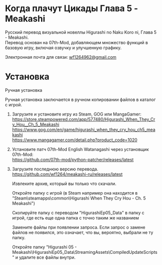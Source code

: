 # Когда плачут Цикады Глава 5 - Meakashi

Русский перевод визуальной новеллы Higurashi no Naku Koro ni, Глава 5 - Meakashi.  
Перевод основан на 07th-Mod, добавляющем множество функций в базовую игру, включая озвучку и улучшенную графику.

Электронная почта для связи: wf1264962@gmail.com

# Установка

Ручная установка

Ручная установка заключается в ручном копировании файлов в каталог с игрой.

1)  Загрузите и установите игру из Steam, GOG или MangaGamer:  
    https://store.steampowered.com/app/577480/Higurashi_When_They_Cry_Hou__Ch_5_Meakashi  
    https://www.gog.com/en/game/higurashi_when_they_cry_hou_ch5_meakashi  
    https://www.mangagamer.com/detail.php?product_code=1020  
2)
    Установите патч 07th-Mod English Watanagashi через установщик 07th-Mod:  
    https://github.com/07th-mod/python-patcher/releases/latest  
3)
    Загрузите последнюю версию перевода.  
    https://github.com/wf1264/meakashi-ru/releases/latest   
    
    Извлеките архив, который вы только что скачали.

    Откройте папку с игрой (в Steam например она находится в "Steam\steamapps\common\Higurashi When They Cry Hou - Ch. 5 Meakashi")

    Скопируйте папку с переводом "HigurashiEp05_Data" в папку с игрой, где есть еще одна папка с точно таким же названием

    Замените файлы при появлении запроса. Если запрос о замене файлов не появился, это означает, что вы, вероятно, выбрали не ту папку.

    Откройте папку "Higurashi 05 - Meakashi\HigurashiEp05_Data\StreamingAssets\CompiledUpdateScripts" и удалите все файлы внутри.

